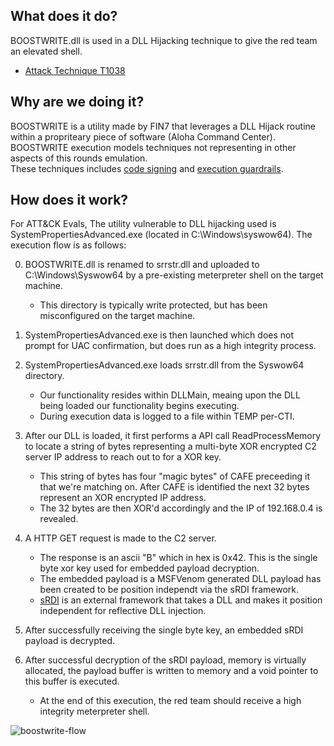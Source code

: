 ## What does it do?
BOOSTWRITE.dll is used in a DLL Hijacking technique to give the red team an elevated shell.
* [Attack Technique T1038](https://attack.mitre.org/techniques/T1038/)

## Why are we doing it?
BOOSTWRITE is a utility made by FIN7 that leverages a DLL Hijack routine within a propriteary piece of software (Aloha Command Center). 
BOOSTWRITE execution models techniques not representing in other aspects of this rounds emulation.  
These techniques includes [code signing](https://attack.mitre.org/techniques/T1116/) and [execution guardrails](https://attack.mitre.org/techniques/T1480/).

## How does it work?
For ATT&CK Evals, The utility vulnerable to DLL hijacking used is SystemPropertiesAdvanced.exe (located in C:\Windows\syswow64).
The execution flow is as follows:

0) BOOSTWRITE.dll is renamed to srrstr.dll and uploaded to C:\Windows\Syswow64 by a pre-existing meterpreter shell on the target machine.
    * This directory is typically write protected, but has been misconfigured on the target machine.

1) SystemPropertiesAdvanced.exe is then launched which does not prompt for UAC confirmation, but does run as a high integrity process.

2) SystemPropertiesAdvanced.exe loads srrstr.dll from the Syswow64 directory.
    * Our functionality resides within DLLMain, meaing upon the DLL being loaded our functionality begins executing.
    * During execution data is logged to a file within TEMP per-CTI.

3) After our DLL is loaded, it first performs a API call ReadProcessMemory to locate a string of bytes representing a multi-byte XOR encrypted C2 server IP address to reach out to for a XOR key.
    * This string of bytes has four "magic bytes" of CAFE preceeding it that we're matching on. After CAFE is identified the next 32 bytes represent an XOR encrypted IP address.
    * The 32 bytes are then XOR'd accordingly and the IP of 192.168.0.4 is revealed.

4) A HTTP GET request is made to the C2 server.
    * The response is an ascii "B" which in hex is 0x42. This is the single byte xor key used for embedded payload decryption.
    * The embedded payload is a MSFVenom generated DLL payload has been created to be position independt via the sRDI framework.
    * [sRDI](https://github.com/monoxgas/sRDI) is an external framework that takes a DLL and makes it position independent for reflective DLL injection.
    

5) After successfully receiving the single byte key, an embedded sRDI payload is decrypted.

6) After successful decryption of the sRDI payload, memory is virtually allocated, the payload buffer is written to memory and a void pointer to this buffer is executed.
    * At the end of this execution, the red team should receive a high integrity meterpreter shell.


![boostwrite-flow](boostwrite-flow.png)